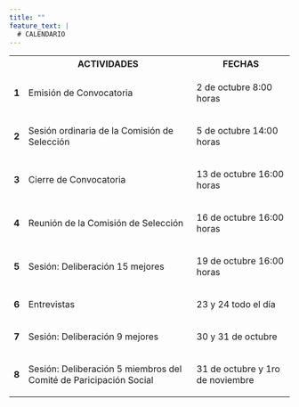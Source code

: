 ```yaml
---
title: ""
feature_text: |
  # CALENDARIO
---
```


<table><tbody>
	<tr><th></th><th><b>ACTIVIDADES</b></th><th><b>FECHAS</b></th></tr>
	<tr><td><b>1</b></td><td><p>Emisión de Convocatoria</p></td><td><p>2 de octubre 8:00 horas</p></td></tr>
	<tr><td><b>2</b></td><td><p>Sesión ordinaria de la Comisión de Selección</p></td><td><p>5 de octubre 14:00 horas</p></td></tr>
	<tr><td><b>3</b></td><td><p>Cierre de Convocatoria</p></td><td><p>13 de octubre 16:00 horas</p></td></tr>
	<tr><td><b>4</b></td><td><p>Reunión de la Comisión de Selección</p></td><td><p>16 de octubre 16:00 horas</p></td></tr>
	<tr><td><b>5</b></td><td><p>Sesión: Deliberación 15 mejores</p></td><td><p>19 de octubre 16:00 horas</p></td></tr>
	<tr><td><b>6</b></td><td><p>Entrevistas</p></td><td><p>23 y 24 todo el día</p></td></tr>
	<tr><td><b>7</b></td><td><p>Sesión: Deliberación 9 mejores</p></td><td><p>30 y 31 de octubre</p></td></tr>
	<tr><td><b>8</b></td><td><p>Sesión: Deliberación 5 miembros del Comité de Paricipación Social</p></td><td><p>31 de octubre y 1ro de noviembre</p></td></tr>
</tbody></table>